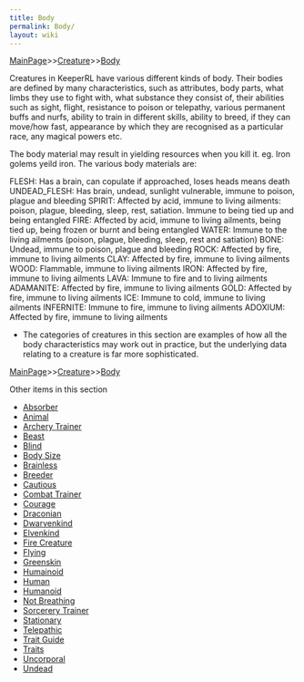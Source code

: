 ```yaml
---
title: Body
permalink: Body/
layout: wiki
---
```


[MainPage](/keeperrl_wiki/ "wikilink")>>[Creature](/keeperrl_wiki/Creature "wikilink")>>[Body](/keeperrl_wiki/Body "wikilink")

Creatures in KeeperRL have various different kinds of body. Their bodies are defined by many characteristics, such as attributes, body parts, what limbs they use to fight with, what substance they consist of, their abilities such as sight, flight, resistance to poison or telepathy, various permanent buffs and nurfs, ability to train in different skills, ability to breed, if they can move/how fast, appearance by which they are recognised as a particular race, any magical powers etc.


The body material may result in yielding resources when you kill it. eg. Iron golems yeild iron. The various body materials are:


FLESH: Has a brain, can copulate if approached, loses heads means death
UNDEAD_FLESH: Has brain, undead, sunlight vulnerable, immune to poison, plague and bleeding
SPIRIT: Affected by acid, immune to living ailments: poison, plague, bleeding, sleep, rest, satiation. Immune to being tied up and being entangled
FIRE: Affected by acid, immune to living ailments, being tied up, being frozen or burnt and being entangled
WATER: Immune to the living ailments (poison, plague, bleeding, sleep, rest and satiation)
BONE: Undead, immune to poison, plague and bleeding
ROCK: Affected by fire, immune to living ailments
CLAY: Affected by fire, immune to living ailments
WOOD: Flammable, immune to living ailments
IRON: Affected by fire, immune to living ailments
LAVA: Immune to fire and to living ailments
ADAMANITE: Affected by fire, immune to living ailments
GOLD: Affected by fire, immune to living ailments
ICE: Immune to cold, immune to living ailments
INFERNITE: Immune to fire, immune to living ailments
ADOXIUM: Affected by fire, immune to living ailments


- The categories of creatures in this section are examples of how all the body characteristics may work out in practice, but the underlying data relating to a creature is far more sophisticated.


[MainPage](/keeperrl_wiki/ "wikilink")>>[Creature](/keeperrl_wiki/Creature "wikilink")>>[Body](/keeperrl_wiki/Body "wikilink")

Other items in this section
-    [Absorber](/keeperrl_wiki/Absorber "wikilink")
-    [Animal](/keeperrl_wiki/Animal "wikilink")
-    [Archery Trainer](/keeperrl_wiki/Archery_Trainer "wikilink")
-    [Beast](/keeperrl_wiki/Beast "wikilink")
-    [Blind](/keeperrl_wiki/Blind "wikilink")
-    [Body Size](/keeperrl_wiki/Body_Size "wikilink")
-    [Brainless](/keeperrl_wiki/Brainless "wikilink")
-    [Breeder](/keeperrl_wiki/Breeder "wikilink")
-    [Cautious](/keeperrl_wiki/Cautious "wikilink")
-    [Combat Trainer](/keeperrl_wiki/Combat_Trainer "wikilink")
-    [Courage](/keeperrl_wiki/Courage "wikilink")
-    [Draconian](/keeperrl_wiki/Draconian "wikilink")
-    [Dwarvenkind](/keeperrl_wiki/Dwarvenkind "wikilink")
-    [Elvenkind](/keeperrl_wiki/Elvenkind "wikilink")
-    [Fire Creature](/keeperrl_wiki/Fire_Creature "wikilink")
-    [Flying](/keeperrl_wiki/Flying "wikilink")
-    [Greenskin](/keeperrl_wiki/Greenskin "wikilink")
-    [Humainoid](/keeperrl_wiki/Humainoid "wikilink")
-    [Human](/keeperrl_wiki/Human "wikilink")
-    [Humanoid](/keeperrl_wiki/Humanoid "wikilink")
-    [Not Breathing](/keeperrl_wiki/Not_Breathing "wikilink")
-    [Sorcerery Trainer](/keeperrl_wiki/Sorcerery_Trainer "wikilink")
-    [Stationary](/keeperrl_wiki/Stationary "wikilink")
-    [Telepathic](/keeperrl_wiki/Telepathic "wikilink")
-    [Trait Guide](/keeperrl_wiki/Trait_Guide "wikilink")
-    [Traits](/keeperrl_wiki/Traits "wikilink")
-    [Uncorporal](/keeperrl_wiki/Uncorporal "wikilink")
-    [Undead](/keeperrl_wiki/Undead "wikilink")
